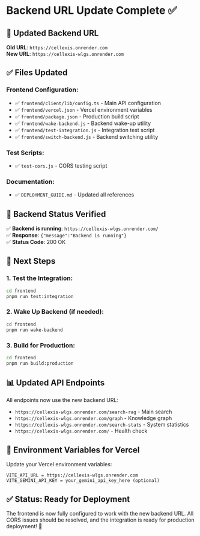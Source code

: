 # Backend URL Update Complete ✅

## 🔄 **Updated Backend URL**

**Old URL**: `https://cellexis.onrender.com`  
**New URL**: `https://cellexis-wlgs.onrender.com`

## ✅ **Files Updated**

### Frontend Configuration:
- ✅ `frontend/client/lib/config.ts` - Main API configuration
- ✅ `frontend/vercel.json` - Vercel environment variables
- ✅ `frontend/package.json` - Production build script
- ✅ `frontend/wake-backend.js` - Backend wake-up utility
- ✅ `frontend/test-integration.js` - Integration test script
- ✅ `frontend/switch-backend.js` - Backend switching utility

### Test Scripts:
- ✅ `test-cors.js` - CORS testing script

### Documentation:
- ✅ `DEPLOYMENT_GUIDE.md` - Updated all references

## 🧪 **Backend Status Verified**

✅ **Backend is running**: `https://cellexis-wlgs.onrender.com/`  
✅ **Response**: `{"message":"Backend is running"}`  
✅ **Status Code**: 200 OK

## 🚀 **Next Steps**

### 1. Test the Integration:
```bash
cd frontend
pnpm run test:integration
```

### 2. Wake Up Backend (if needed):
```bash
cd frontend
pnpm run wake-backend
```

### 3. Build for Production:
```bash
cd frontend
pnpm run build:production
```

## 📊 **Updated API Endpoints**

All endpoints now use the new backend URL:
- `https://cellexis-wlgs.onrender.com/search-rag` - Main search
- `https://cellexis-wlgs.onrender.com/graph` - Knowledge graph
- `https://cellexis-wlgs.onrender.com/search-stats` - System statistics
- `https://cellexis-wlgs.onrender.com/` - Health check

## 🎯 **Environment Variables for Vercel**

Update your Vercel environment variables:
```
VITE_API_URL = https://cellexis-wlgs.onrender.com
VITE_GEMINI_API_KEY = your_gemini_api_key_here (optional)
```

## ✅ **Status: Ready for Deployment**

The frontend is now fully configured to work with the new backend URL. All CORS issues should be resolved, and the integration is ready for production deployment! 🎉

